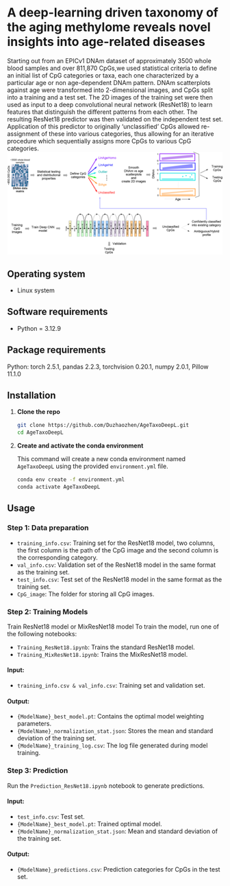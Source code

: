 # A deep-learning driven taxonomy of the aging methylome reveals novel insights into age-related diseases
Starting out from an EPICv1 DNAm dataset of approximately 3500 whole blood samples and over 811,870 CpGs,we used statistical criteria to define an initial list of CpG categories or taxa, each one characterized by a particular age or non age-dependent DNAm pattern. DNAm scatterplots against age were transformed into 2-dimensional images, and CpGs split into a training and a test set. The 2D images of the training set were then used as input to a deep convolutional neural network (ResNet18) to learn features that distinguish the different patterns from each other. The resulting ResNet18 predictor was then validated on the independent test set. Application of this predictor to originally ‘unclassified’ CpGs allowed re-assignment of these into various categories, thus allowing for an iterative procedure which sequentially assigns more CpGs to various CpG categories. 
![Workflow](./Workflow/Workflow.png)


<!-- Operating system -->
## Operating system

+ Linux system

<!-- Softeware requirements -->
## Software requirements
+ Python = 3.12.9


<!-- Softeware requirements -->
## Package requirements
Python: torch 2.5.1, pandas 2.2.3, torchvision 0.20.1, numpy 2.0.1, Pillow 11.1.0

<!-- Softeware Installation -->
## Installation

1.  **Clone the repo**
    ```sh
    git clone https://github.com/Duzhaozhen/AgeTaxoDeepL.git
    cd AgeTaxoDeepL
    ```

2.  **Create and activate the conda environment**

    This command will create a new conda environment named `AgeTaxoDeepL` using the provided `environment.yml` file.
    ```sh
    conda env create -f environment.yml
    conda activate AgeTaxoDeepL
    ```


<!-- Usage -->
## Usage

### Step 1: Data preparation
+ `training_info.csv`: Training set for the ResNet18 model, two columns, the first column is the path of the CpG image and the second column is the corresponding category.
+ `val_info.csv`: Validation set of the ResNet18 model in the same format as the training set.
+ `test_info.csv`: Test set of the ResNet18 model in the same format as the training set.
+ `CpG_image`: The folder for storing all CpG images.

### Step 2: Training Models
Train ResNet18 model or MixResNet18 model
To train the model, run one of the following notebooks:
* `Training_ResNet18.ipynb`: Trains the standard ResNet18 model.
* `Training_MixResNet18.ipynb`: Trains the MixResNet18 model.
#### Input:

+ `training_info.csv & val_info.csv`: Training set and validation set.

#### Output:

+ `{ModelName}_best_model.pt`: Contains the optimal model weighting parameters.
+ `{ModelName}_normalization_stat.json`: Stores the mean and standard deviation of the training set.
+ `{ModelName}_training_log.csv`: The log file generated during model training.
### Step 3: Prediction
Run the `Prediction_ResNet18.ipynb` notebook to generate predictions.
#### Input:
+ `test_info.csv`: Test set.
+ `{ModelName}_best_model.pt`: Trained optimal model.
+ `{ModelName}_normalization_stat.json`: Mean and standard deviation of the training set.
#### Output:

+ `{ModelName}_predictions.csv`: Prediction categories for CpGs in the test set.


